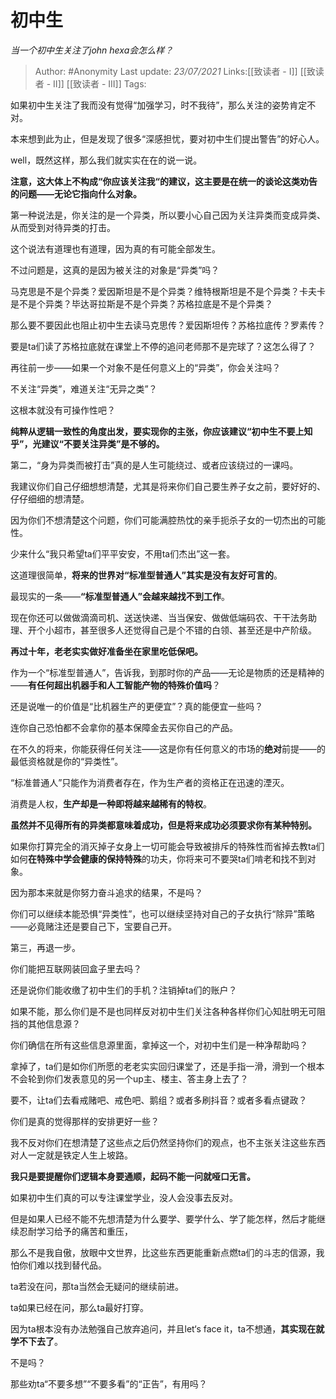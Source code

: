 # 初中生
*当一个初中生关注了john hexa会怎么样？*

> Author: #Anonymity
> Last update: *23/07/2021* 
> Links:[[致读者 - I]] [[致读者 - II]] [[致读者 - III]]
> Tags:  



如果初中生关注了我而没有觉得“加强学习，时不我待”，那么关注的姿势肯定不对。

本来想到此为止，但是发现了很多“深感担忧，要对初中生们提出警告”的好心人。

well，既然这样，那么我们就实实在在的说一说。

**注意，这大体上不构成“你应该关注我“的建议，这主要是在统一的谈论这类劝告的问题——无论它指向什么对象。**

  


第一种说法是，你关注的是一个异类，所以要小心自己因为关注异类而变成异类、从而受到对待异类的打击。

这个说法有道理也有道理，因为真的有可能全部发生。

不过问题是，这真的是因为被关注的对象是“异类”吗？

马克思是不是个异类？爱因斯坦是不是个异类？维特根斯坦是不是个异类？卡夫卡是不是个异类？毕达哥拉斯是不是个异类？苏格拉底是不是个异类？

那么要不要因此也阻止初中生去读马克思传？爱因斯坦传？苏格拉底传？罗素传？

要是ta们读了苏格拉底就在课堂上不停的追问老师那不是完球了？这怎么得了？

再往前一步——如果一个对象不是任何意义上的“异类”，你会关注吗？

不关注“异类”，难道关注“无异之类”？

这根本就没有可操作性吧？

**纯粹从逻辑一致性的角度出发，要实现你的主张，你应该建议“初中生不要上知乎”，光建议“不要关注异类”是不够的。**

第二，“身为异类而被打击”真的是人生可能绕过、或者应该绕过的一课吗。

我建议你们自己仔细想想清楚，尤其是将来你们自己要生养子女之前，要好好的、仔仔细细的想清楚。

因为你们不想清楚这个问题，你们可能满腔热忱的亲手扼杀子女的一切杰出的可能性。

少来什么“我只希望ta们平平安安，不用ta们杰出”这一套。

这道理很简单，**将来的世界对“标准型普通人”其实是没有友好可言的**。

最现实的一条——**“标准型普通人”会越来越找不到工作**。

现在你还可以做做滴滴司机、送送快递、当当保安、做做低端码农、干干法务助理、开个小超市，甚至很多人还觉得自己是个不错的白领、甚至还是中产阶级。

**再过十年，老老实实做好准备坐在家里吃低保吧。**

作为一个“标准型普通人”，告诉我，到那时你的产品——无论是物质的还是精神的——**有任何超出机器手和人工智能产物的特殊价值吗**？

还是说唯一的价值是“比机器生产的更便宜”？真的能便宜一些吗？

连你自己恐怕都不会拿你的基本保障金去买你自己的产品。

在不久的将来，你能获得任何关注——这是你有任何意义的市场的**绝对**前提——的最低资格就是你的“异类性”。

“标准普通人”只能作为消费者存在，作为生产者的资格正在迅速的湮灭。

消费是人权，**生产却是一种即将越来越稀有的特权**。

**虽然并不见得所有的异类都意味着成功，但是将来成功必须要求你有某种特别。**

如果你打算完全的消灭掉子女身上一切可能会导致被排斥的特殊性而省掉去教ta们如何**在特殊中学会健康的保持特殊**的功夫，你将来可不要哭ta们啃老和找不到对象。

因为那本来就是你努力奋斗追求的结果，不是吗？

你们可以继续本能恐惧“异类性”，也可以继续坚持对自己的子女执行“除异”策略——必竟赌注还是要自己下，宝要自己开。

第三，再退一步。

你们能把互联网装回盒子里去吗？

还是说你们能收缴了初中生们的手机？注销掉ta们的账户？

如果不能，那么你们是不是也同样反对初中生们关注各种各样你们心知肚明无可阻挡的其他信息源？

你们确信在所有这些信息源里面，拿掉这一个，对初中生们是一种净帮助吗？

拿掉了，ta们是如你们所愿的老老实实回归课堂了，还是手指一滑，滑到一个根本不会轮到你们发表意见的另一个up主、楼主、答主身上去了？

要不，让ta们去看戒赌吧、戒色吧、鹅组？或者多刷抖音？或者多看点键政？

你们是真的觉得那样的安排更好一些？

  


我不反对你们在想清楚了这些点之后仍然坚持你们的观点，也不主张关注这些东西对人一定就是铁定人生上坡路。

**我只是要提醒你们逻辑本身要通顺，起码不能一问就哑口无言。**

如果初中生们真的可以专注课堂学业，没人会没事去反对。

但是如果人已经不能不先想清楚为什么要学、要学什么、学了能怎样，然后才能继续忍耐学习给予的痛苦和重压，

那么不是我自傲，放眼中文世界，比这些东西更能重新点燃ta们的斗志的信源，我怕你们难以找到替代品。

ta若没在问，那ta当然会无疑问的继续前进。

ta如果已经在问，那么ta最好打穿。

因为ta根本没有办法勉强自己放弃追问，并且let‘s face it，ta不想通，**其实现在就学不下去了**。

不是吗？

那些劝ta“不要多想”“不要多看”的“正告”，有用吗？



